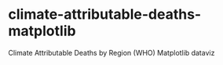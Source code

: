# climate-attributable-deaths-matplotlib
 Climate Attributable Deaths by Region (WHO) Matplotlib dataviz
